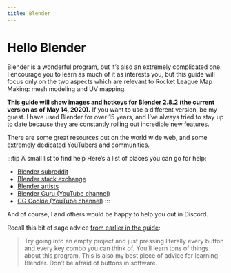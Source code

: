 ```yaml
---
title: Blender
---
```

# Hello Blender

Blender is a wonderful program, but it’s also an extremely complicated one. I encourage you to learn as much of it as interests you, but this guide will focus only on the two aspects which are relevant to Rocket League Map Making: mesh modeling and UV mapping.

**This guide will show images and hotkeys for Blender 2.8.2 (the current version as of May 14, 2020).** If you want to use a different version, be my guest. I have used Blender for over 15 years, and I’ve always tried to stay up to date because they are constantly rolling out incredible new features.

There are some great resources out on the world wide web, and some extremely dedicated YouTubers and communities. 

:::tip A small list to find help
Here’s a list of places you can go for help:

* [Blender subreddit](https://www.reddit.com/r/blender/)
* [Blender stack exchange](https://blender.stackexchange.com/)
* [Blender artists](https://blenderartists.org/)
* [Blender Guru (YouTube channel)](https://www.youtube.com/channel/UCOKHwx1VCdgnxwbjyb9Iu1g)
* [CG Cookie (YouTube channel)](https://www.youtube.com/channel/UC9VayT7q3pQ7tdF-TG4Q0yQ)
:::

And of course, I and others would be happy to help you out in Discord.

Recall this bit of sage advice [from earlier in the guide](../../essential/07_udk_editor.html#general-advice):

> Try going into an empty project and just pressing literally every button and every key combo you can think of. You’ll learn tons of things about this program. This is also my best piece of advice for learning Blender.
Don’t be afraid of buttons in software.


